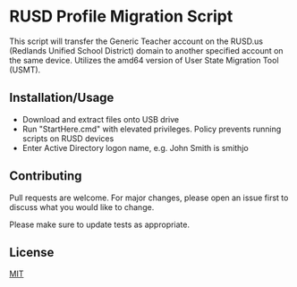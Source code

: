 # RUSD Profile Migration Script

This script will transfer the Generic Teacher account on the RUSD.us (Redlands Unified School District) domain to another specified account on the same device. Utilizes the amd64 version of User State Migration Tool (USMT).

## Installation/Usage

* Download and extract files onto USB drive
* Run "StartHere.cmd" with elevated privileges. Policy prevents running scripts on RUSD devices 
* Enter Active Directory logon name, e.g. John Smith is smithjo


## Contributing
Pull requests are welcome. For major changes, please open an issue first to discuss what you would like to change.

Please make sure to update tests as appropriate.

## License
[MIT](https://choosealicense.com/licenses/mit/)
